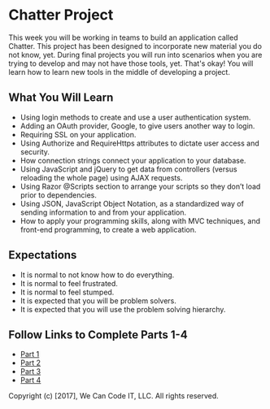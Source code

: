 # Chatter Project
This week you will be working in teams to build an application called Chatter. This project has been designed to incorporate new material you do not know, yet. During final projects you will run into scenarios when you are trying to develop and may not have those tools, yet. That's okay! You will learn how to learn new tools in the middle of developing a project.

## What You Will Learn
- Using login methods to create and use a user authentication system.
- Adding an OAuth provider, Google, to give users another way to login.
- Requiring SSL on your application.
- Using  Authorize and RequireHttps attributes to dictate user access and security.
- How connection strings connect your application to your database.
- Using JavaScript and jQuery to get data from controllers (versus reloading the whole page) using AJAX requests.
- Using Razor @Scripts section to arrange your scripts so they don’t load prior to dependencies.
- Using JSON, JavaScript Object Notation, as a standardized way of sending information to and from your application.
- How to apply your programming skills, along with MVC techniques, and front-end programming, to create a web application.

## Expectations
- It is normal to not know how to do everything.
- It is normal to feel frustrated.
- It is normal to feel stumped.
- It is expected that you will be problem solvers.
- It is expected that you will use the problem solving hierarchy.

## Follow Links to Complete Parts 1-4
- [Part 1](https://docs.google.com/presentation/d/1AHy1Sl-UcLkFEtJCbBF3hJn6I-fedp28Z4Oh5rLKc-4/edit?usp=sharing)
- [Part 2](https://drive.google.com/open?id=1C23V8cpBjDSBWGPjw-zl1xvifUPlZ2NrUxDfyLWt-7U)
- [Part 3](https://docs.google.com/presentation/d/1-nufGWmA1NMqPJ2wzq_cwy8hojkjJR4PiQrnBkRic-E/edit?usp=sharing)
- [Part 4](https://docs.google.com/presentation/d/1Y6W2ykSua4Ra2WSz6aHamMwtBtk7mQ3egbFFOMTz3Ok/edit?usp=sharing)


Copyright (c) [2017], We Can Code IT, LLC. All rights reserved.
